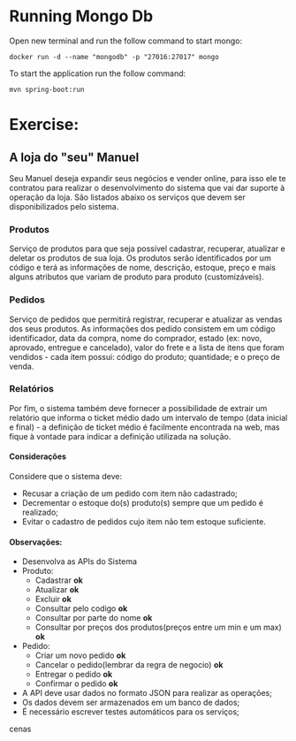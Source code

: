 # Running Mongo Db

Open new terminal and run the follow command to start mongo:

```
docker run -d --name "mongodb" -p "27016:27017" mongo
```

To start the application run the follow command:

```
mvn spring-boot:run
```


# Exercise:

## A loja do "seu" Manuel
Seu Manuel deseja expandir seus negócios e vender online, para isso ele te contratou para realizar o desenvolvimento do sistema que vai dar suporte à operação da loja. São listados abaixo os serviços que devem ser disponibilizados pelo sistema.

### Produtos
Serviço de produtos para que seja possível cadastrar, recuperar, atualizar e deletar os produtos de sua loja.
Os produtos serão identificados por um código e terá as informações de nome, descrição, estoque, preço e mais alguns atributos que variam de produto para produto (customizáveis).
### Pedidos
Serviço de pedidos que permitirá registrar, recuperar e atualizar as vendas dos seus produtos. As informações dos pedido consistem em um código identificador, data da compra, nome do comprador, estado (ex: novo, aprovado, entregue e cancelado), valor do frete e a lista de itens que foram vendidos - cada item possui: código do produto; quantidade; e o preço de venda.
### Relatórios
Por fim, o sistema também deve fornecer a possibilidade de extrair um relatório que informa o ticket médio dado um intervalo de tempo (data inicial e final) - a definição de ticket médio é facilmente encontrada na web, mas fique à vontade para indicar a definição utilizada na solução.
#### Considerações
Considere que o sistema deve:
 - Recusar a criação de um pedido com item não cadastrado;
 - Decrementar o estoque do(s) produto(s) sempre que um pedido é realizado;
 - Evitar o cadastro de pedidos cujo item não tem estoque suficiente.

#### Observações:
 - Desenvolva as APIs do Sistema
 - Produto:
     - Cadastrar **ok**
     - Atualizar **ok**
     - Excluir **ok**
     - Consultar pelo codigo **ok**
     - Consultar por parte do nome **ok**
     - Consultar por preços dos produtos(preços entre um min e um max) **ok**
 - Pedido:
     - Criar um novo pedido **ok**
     - Cancelar o pedido(lembrar da regra de negocio) **ok**
     - Entregar o pedido **ok**
     - Confirmar o pedido **ok**
 - A API deve usar dados no formato JSON para realizar as operações;
 - Os dados devem ser armazenados em um banco de dados;
 - É necessário escrever testes automáticos para os serviços;
 
 cenas
